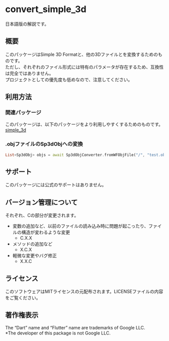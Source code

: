 # convert_simple_3d

日本語版の解説です。  

## 概要
このパッケージはSimple 3D Formatと、他の3Dファイルとを変換するためのものです。  
ただし、それぞれのファイル形式には特有のパラメータが存在するため、互換性は完全ではありません。  
プロジェクトとしての優先度も低めなので、注意してください。  

## 利用方法
### 関連パッケージ
このパッケージは、以下のパッケージをより利用しやすくするためのものです。  
[simple_3d](https://pub.dev/packages/simple_3d)

### .objファイルのSp3dObjへの変換
```dart
List<Sp3dObj> objs = await Sp3dObjConverter.fromWFObjFile("/", "test.obj");
```

## サポート
このパッケージには公式のサポートはありません。

## バージョン管理について
それぞれ、Cの部分が変更されます。
- 変数の追加など、以前のファイルの読み込み時に問題が起こったり、ファイルの構造が変わるような変更 
  - C.X.X
- メソッドの追加など 
  - X.C.X
- 軽微な変更やバグ修正 
  - X.X.C
    
## ライセンス
このソフトウェアはMITライセンスの元配布されます。LICENSEファイルの内容をご覧ください。

## 著作権表示
The “Dart” name and “Flutter” name are trademarks of Google LLC.  
*The developer of this package is not Google LLC.